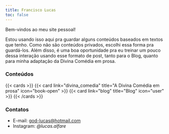```yaml
---
title: Francisco Lucas
toc: false
---
```


Bem-vindos ao meu site pessoal! 

Estou usando isso aqui pra guardar alguns conteúdos baseados em textos que tenho. Como não são conteúdos privados, escolhi essa forma pra guardá-los. Além disso, é uma boa oportunidade pra eu treinar um pouco dessa interação usando esse formato de post, tanto para o Blog, quanto para minha adaptação da Divina Comédia em prosa.

### Conteúdos

{{< cards >}}
  {{< card link="divina_comedia" title="A Divina Comédia em prosa" icon="book-open" >}}
  {{< card link="blog" title="Blog" icon="user" >}}
{{< /cards >}}

### Contatos

- E-mail: god-lucas@hotmail.com
- Instagram: *@lucas.alfare*